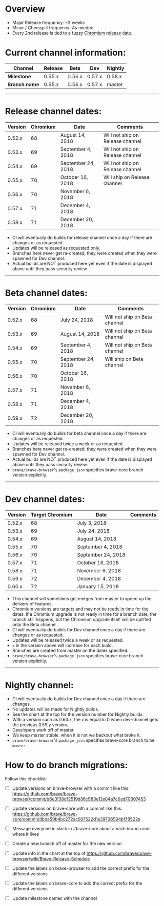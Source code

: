 # Overview 

- Major Release frequency: ~3 weeks
- Minor / Chemspill frequency: As needed 
- Every 2nd release is tied to a fuzzy [Chromium release date](https://www.chromium.org/developers/calendar).


# Current channel information:

| **Channel**     | Release |  Beta  | Dev       | Nightly|
| ----------------| ------- | ------ | --------- | ------ |
| **Milestone**   | 0.55.x  | 0.56.x | 0.57.x    | 0.58.x |
| **Branch name** | 0.55.x  | 0.56.x | 0.57.x    | master |



---

# Release channel dates:

| Version | Chromium | Date               | Comments                                  |
| ------- | ---------|--------------------|-------------------------------------------|
| 0.52.x  |    68    | August 14, 2018    | Will not ship on Release channel
| 0.53.x  |    69    | September 4, 2018  | Will not ship on Release channel
| 0.54.x  |    69    | September 24, 2018 | Will not ship on Release channel
| 0.55.x  |    70    | October 16, 2018   | Will ship on Release channel
| 0.56.x  |    70    | November 6, 2018   |
| 0.57.x  |    71    | December 4, 2018   |
| 0.58.x  |    71    | December 20, 2018  |

- CI will eventually do builds for release channel once a day if there are changes or as requested.
- Updates will be released as requested only.
- Branches here never get re-created, they were created when they were spawned for Dev channel.
- Actual builds are NOT produced here yet even if the date is displayed above until they pass security review.

---

# Beta channel dates:

| Version | Chromium | Date               | Comments                                  |
| ------- | ---------|--------------------|-------------------------------------------|
| 0.52.x  |    68    | July 24, 2018      | Will not ship on Beta channel
| 0.53.x  |    69    | August 14, 2018    | Will not ship on Beta channel
| 0.54.x  |    69    | September 4, 2018  | Will not ship on Beta channel
| 0.55.x  |    70    | September 24, 2018 | Will ship on Beta channel
| 0.56.x  |    70    | October 16, 2018   |
| 0.57.x  |    71    | November 6, 2018   |
| 0.58.x  |    71    | December 4, 2018   |
| 0.59.x  |    72    | December 20, 2018  |
 
- CI will eventually do builds for beta channel once a day if there are changes or as requested.
- Updates will be released twice a week or as requested.
- Branches here never get re-created, they were created when they were spawned for Dev channel.
- Actual builds are NOT produced here yet even if the date is displayed above until they pass security review.
- `brave/brave-browser`'s `package.json` specifies brave-core branch version explicitly.

---

# Dev channel dates:

| Version | Target Chromium | Date               | Comments                                  |
| ------- | ----------------|--------------------|-------------------------------------------|
| 0.52.x  |    68           | July 3, 2018       |
| 0.53.x  |    69           | July 24, 2018      |
| 0.54.x  |    69           | August 14, 2018    |
| 0.55.x  |    70           | September 4, 2018  | 
| 0.56.x  |    70           | September 24, 2018 |
| 0.57.x  |    71           | October 16, 2018   |
| 0.58.x  |    71           | November 6, 2018   |
| 0.59.x  |    72           | December 4, 2018   |
| 0.60.x  |    72           | January 15, 2019   |

- This channel will sometimes get merges from master to speed up the delivery of features. 
- Chromium versions are targets and may not be ready in time for the dates.  If a Chromium upgrade is not ready in time for a branch date, the branch still happens,  but the Chromium upgrade itself will be uplifted onto the Beta channel.
- CI will eventually do builds for Dev channel once a day if there are changes or as requested.
- Updates will be released twice a week or as requested.
- `x` in the version above will increase for each build.
- Branches are created from master on the dates specified.
- `brave/brave-browser`'s `package.json` specifies brave-core branch version explicitly.

---

# Nightly channel:

- CI will eventually do builds for Dev channel once a day if there are changes.
- No updates will be made for Nightly builds.
- See the chart at the top for the version number for Nightly builds.
- With a version such as 0.60.x, the `x` is equal to 0 when dev-channel gets the previous 0.59.y version.
- Developers work off of master.
- We keep master stable, when it is not we backout what broke it.
- `brave/brave-browser`'s `package.json` specifies brave-core branch to be `master`.


# How to do branch migrations:

Follow this checklist:

- [ ] Update versions on brave-browser with a commit like this: https://github.com/brave/brave-browser/commit/b6e3f38df2519d86c983e12e04a7c0ed70607453
- [ ] Update versions on brave-core with a commit like this: https://github.com/brave/brave-core/commit/dbba50b4bc272ac007522d1e39706594bf78522a
- [ ] Message everyone in slack in #brave-core about a each branch and where it lives
- [ ] Create a new branch off of master for the new version
- [ ] Update info in the chart at the top of https://github.com/brave/brave-browser/wiki/Brave-Release-Schedule 
- [ ] Update the labels on brave-browser to add the correct prefix for the different versions
- [ ] Update the labels on brave-core to add the correct prefix for the different versions
- [ ] Update milestone names with the channel


